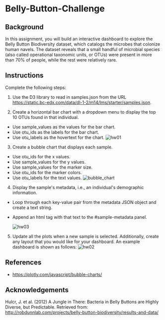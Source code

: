 # Belly-Button-Challenge

## Background

In this assignment, you will build an interactive dashboard to explore the Belly Button Biodiversity dataset, which catalogs the microbes that colonize human navels. The dataset reveals that a small handful of microbial species (also called operational taxonomic units, or OTUs) were present in more than 70% of people, while the rest were relatively rare.

## Instructions

Complete the following steps:
1. Use the D3 library to read in samples.json from the URL https://static.bc-edx.com/data/dl-1-2/m14/lms/starter/samples.json.

2. Create a horizontal bar chart with a dropdown menu to display the top 10 OTUs found in that individual.
  - Use sample_values as the values for the bar chart.
  - Use otu_ids as the labels for the bar chart.
  - Use otu_labels as the hovertext for the chart.
    ![hw01](https://github.com/user-attachments/assets/cce5dbc2-03d1-469b-92da-495b9158f107)

3. Create a bubble chart that displays each sample.
  - Use otu_ids for the x values.
  - Use sample_values for the y values.
  - Use sample_values for the marker size.
  - Use otu_ids for the marker colors.
  - Use otu_labels for the text values.
    ![bubble_chart](https://github.com/user-attachments/assets/08cd0c6d-9f94-4b0c-ba3b-e8fea8223178)

4. Display the sample's metadata, i.e., an individual's demographic information.
  - Loop through each key-value pair from the metadata JSON object and create a text string.
  - Append an html tag with that text to the #sample-metadata panel.
    
    ![hw03](https://github.com/user-attachments/assets/f61b2208-ba16-4ae8-b423-047cd714ef05)

5. Update all the plots when a new sample is selected. Additionally, create any layout that you would like for your dashboard. An example dashboard is shown as follows:
    ![hw02](https://github.com/user-attachments/assets/7418c5c2-4bd9-412e-badb-a5ecf9abd64f)

## References
- https://plotly.com/javascript/bubble-charts/

## Acknowledgements

Hulcr, J. et al. (2012) A Jungle in There: Bacteria in Belly Buttons are Highly Diverse, but Predictable. Retrieved from: http://robdunnlab.com/projects/belly-button-biodiversity/results-and-data/
